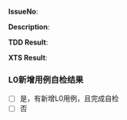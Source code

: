 **IssueNo**:

**Description**:

**TDD Result**:

**XTS Result**:

### L0新增用例自检结果
- [ ] 是，有新增L0用例，且完成自检
- [ ] 否
